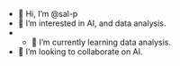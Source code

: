 - 👋 Hi, I’m @sal-p
- 👀 I’m interested in AI, and data analysis.
- - 🌱 I’m currently learning data analysis.
- 💞️ I’m looking to collaborate on AI.
